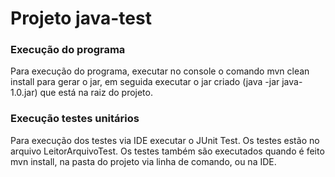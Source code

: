 # Projeto java-test

### Execução do programa
Para execução do programa, executar no console o comando mvn clean install para gerar o jar, em seguida executar o jar criado (java -jar java-1.0.jar) que está na raiz do projeto.

### Execução testes unitários
Para execução dos testes via IDE executar o JUnit Test. Os testes estão no arquivo LeitorArquivoTest.
Os testes também são executados quando é feito mvn install, na pasta do projeto via linha de comando, ou na IDE.
